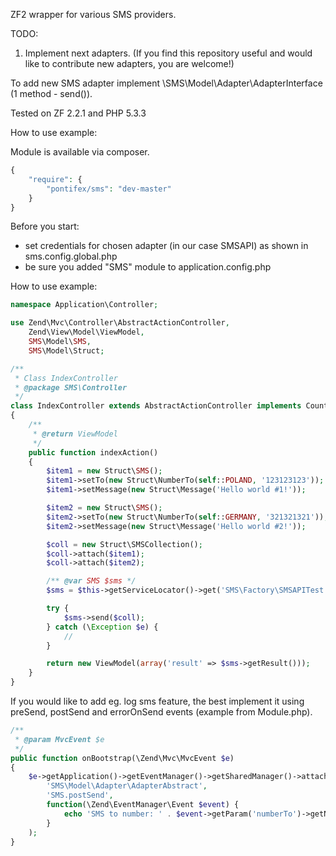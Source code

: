 ZF2 wrapper for various SMS providers.

TODO:
1) Implement next adapters. (If you find this repository useful and would like to contribute new adapters, you are welcome!)

To add new SMS adapter implement \SMS\Model\Adapter\AdapterInterface (1 method - send()).

Tested on ZF 2.2.1 and PHP 5.3.3

How to use example:

Module is available via composer.
```php
{
    "require": {
        "pontifex/sms": "dev-master"
    }
}
```
Before you start:
- set credentials for chosen adapter (in our case SMSAPI) as shown in sms.config.global.php
- be sure you added "SMS" module to application.config.php

How to use example:
```php
namespace Application\Controller;

use Zend\Mvc\Controller\AbstractActionController,
    Zend\View\Model\ViewModel,
    SMS\Model\SMS,
    SMS\Model\Struct;

/**
 * Class IndexController
 * @package SMS\Controller
 */
class IndexController extends AbstractActionController implements CountryPrefixConstantsInterface
{
    /**
     * @return ViewModel
     */
    public function indexAction()
    {
        $item1 = new Struct\SMS();
        $item1->setTo(new Struct\NumberTo(self::POLAND, '123123123'));
        $item1->setMessage(new Struct\Message('Hello world #1!'));

        $item2 = new Struct\SMS();
        $item2->setTo(new Struct\NumberTo(self::GERMANY, '321321321'));
        $item2->setMessage(new Struct\Message('Hello world #2!'));

        $coll = new Struct\SMSCollection();
        $coll->attach($item1);
        $coll->attach($item2);

        /** @var SMS $sms */
        $sms = $this->getServiceLocator()->get('SMS\Factory\SMSAPITest');

        try {
            $sms->send($coll);
        } catch (\Exception $e) {
            //
        }

        return new ViewModel(array('result' => $sms->getResult()));
    }
}
```
If you would like to add eg. log sms feature, the best implement it using preSend, postSend and errorOnSend events
(example from Module.php).
```php
/**
 * @param MvcEvent $e
 */
public function onBootstrap(\Zend\Mvc\MvcEvent $e)
{
    $e->getApplication()->getEventManager()->getSharedManager()->attach(
        'SMS\Model\Adapter\AdapterAbstract',
        'SMS.postSend',
        function(\Zend\EventManager\Event $event) {
            echo 'SMS to number: ' . $event->getParam('numberTo')->getNumber() . ' is sent!<br />';
        }
    );
}
```